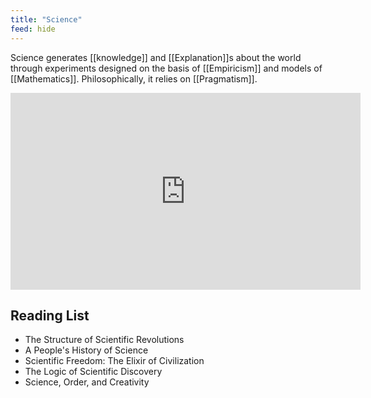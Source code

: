 ```yaml
---
title: "Science"
feed: hide
---
```


Science generates [[knowledge]] and [[Explanation]]s about the world through experiments designed on the basis of [[Empiricism]] and models of [[Mathematics]]. Philosophically, it relies on [[Pragmatism]]. 

<iframe width="560" height="315" src="https://www.youtube.com/embed/0KmimDq4cSU" title="YouTube video player" frameborder="0" allow="accelerometer; autoplay; clipboard-write; encrypted-media; gyroscope; picture-in-picture" allowfullscreen></iframe>


## Reading List

* The Structure of Scientific Revolutions
* A People's History of Science
* Scientific Freedom: The Elixir of Civilization
* The Logic of Scientific Discovery
* Science, Order, and Creativity